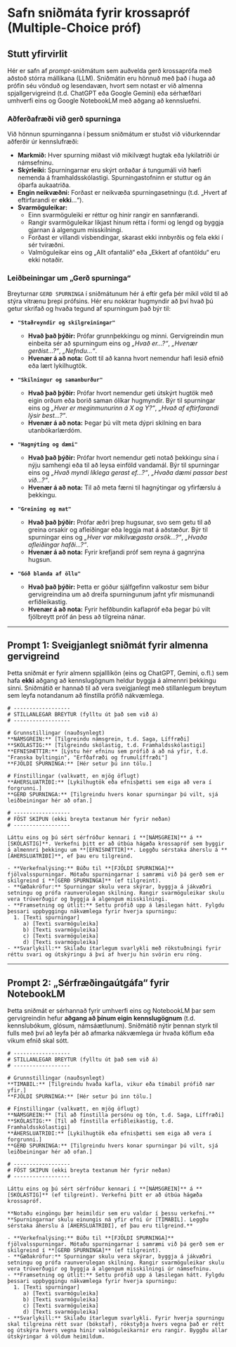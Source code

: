 # Safn sniðmáta fyrir krossapróf (Multiple-Choice próf)

## Stutt yfirvirlit

Hér er safn af *prompt*-sniðmátum sem auðvelda gerð krossaprófa með aðstoð stórra mállíkana (LLM). Sniðmátin eru hönnuð með það í huga að prófin séu vönduð og lesendavæn, hvort sem notast er við almenna spjallgervigreind (t.d. ChatGPT eða Google Gemini) eða sérhæfðari umhverfi eins og Google NotebookLM með aðgang að kennsluefni.

### Aðferðafræði við gerð spurninga

Við hönnun spurninganna í þessum sniðmátum er stuðst við viðurkenndar aðferðir úr kennslufræði:

  - **Markmið:** Hver spurning miðast við mikilvægt hugtak eða lykilatriði úr námsefninu.
  - **Skýrleiki:** Spurningarnar eru skýrt orðaðar á tungumáli við hæfi nemenda á framhaldsskólastigi. Spurningastofninn er stuttur og án óþarfa aukaatriða.
  - **Engin neikvæðni:** Forðast er neikvæða spurningasetningu (t.d. „Hvert af eftirfarandi er **ekki**...“).
  - **Svarmöguleikar:**
      - Einn svarmöguleiki er réttur og hinir rangir en sannfærandi.
      - Rangir svarmöguleikar líkjast hinum rétta í formi og lengd og byggja gjarnan á algengum misskilningi.
      - Forðast er villandi vísbendingar, skarast ekki innbyrðis og fela ekki í sér tvíræðni.
      - Valmöguleikar eins og „Allt ofantalið“ eða „Ekkert af ofantöldu“ eru ekki notaðir.

### Leiðbeiningar um „Gerð spurninga“

Breyturnar `GERÐ SPURNINGA` í sniðmátunum hér á eftir gefa þér mikil völd til að stýra vitrænu þrepi prófsins. Hér eru nokkrar hugmyndir að því hvað þú getur skrifað og hvaða tegund af spurningum það býr til:

  - **`"Staðreyndir og skilgreiningar"`**

      - **Hvað það þýðir:** Prófar grunnþekkingu og minni. Gervigreindin mun einbeita sér að spurningum eins og *„Hvað er...?“*, *„Hvenær gerðist...?“*, *„Nefndu...“*.
      - **Hvenær á að nota:** Gott til að kanna hvort nemendur hafi lesið efnið eða lært lykilhugtök.

  - **`"Skilningur og samanburður"`**

      - **Hvað það þýðir:** Prófar hvort nemendur geti útskýrt hugtök með eigin orðum eða borið saman ólíkar hugmyndir. Býr til spurningar eins og *„Hver er meginmunurinn á X og Y?“*, *„Hvað af eftirfarandi lýsir best...?“*.
      - **Hvenær á að nota:** Þegar þú vilt meta dýpri skilning en bara utanbókarlærdóm.

  - **`"Hagnýting og dæmi"`**

      - **Hvað það þýðir:** Prófar hvort nemendur geti notað þekkingu sína í nýju samhengi eða til að leysa einföld vandamál. Býr til spurningar eins og *„Hvað myndi líklega gerast ef...?“*, *„Hvaða dæmi passar best við...?“*.
      - **Hvenær á að nota:** Til að meta færni til hagnýtingar og yfirfærslu á þekkingu.

  - **`"Greining og mat"`**

      - **Hvað það þýðir:** Prófar æðri þrep hugsunar, svo sem getu til að greina orsakir og afleiðingar eða leggja mat á aðstæður. Býr til spurningar eins og *„Hver var mikilvægasta orsök...?“*, *„Hvaða afleiðingar hafði...?“*.
      - **Hvenær á að nota:** Fyrir krefjandi próf sem reyna á gagnrýna hugsun.

  - **`"Góð blanda af öllu"`**

      - **Hvað það þýðir:** Þetta er góður sjálfgefinn valkostur sem biður gervigreindina um að dreifa spurningunum jafnt yfir mismunandi erfiðleikastig.
      - **Hvenær á að nota:** Fyrir hefðbundin kaflapróf eða þegar þú vilt fjölbreytt próf án þess að tilgreina nánar.

-----

## Prompt 1: Sveigjanlegt sniðmát fyrir almenna gervigreind

Þetta sniðmát er fyrir almenn spjalllíkön (eins og ChatGPT, Gemini, o.fl.) sem hafa **ekki** aðgang að kennslugögnum heldur byggja á almennri þekkingu sinni. Sniðmátið er hannað til að vera sveigjanlegt með stillanlegum breytum sem leyfa notandanum að fínstilla prófið nákvæmlega.

```
# ------------------
# STILLANLEGAR BREYTUR (fylltu út það sem við á)
# ------------------

# Grunnstillingar (nauðsynlegt)
**NÁMSGREIN:** [Tilgreindu námsgrein, t.d. Saga, Líffræði]
**SKÓLASTIG:** [Tilgreindu skólastig, t.d. Framhaldsskólastigi]
**EFNISÞÆTTIR:** [Lýstu hér efninu sem prófið á að ná yfir, t.d. "Franska byltingin", "Erfðafræði og frumulíffræði"]
**FJÖLDI SPURNINGA:** [Hér setur þú inn tölu.]

# Fínstillingar (valkvætt, en mjög öflugt)
**ÁHERSLUATRIÐI:** [Lykilhugtök eða efnisþætti sem eiga að vera í forgrunni.]
**GERÐ SPURNINGA:** [Tilgreindu hvers konar spurningar þú vilt, sjá leiðbeiningar hér að ofan.]

# ------------------
# FÖST SKIPUN (ekki breyta textanum hér fyrir neðan)
# ------------------

Láttu eins og þú sért sérfróður kennari í **[NÁMSGREIN]** á **[SKÓLASTIG]**. Verkefni þitt er að útbúa hágæða krossapróf sem byggir á almennri þekkingu um **[EFNISÞÆTTIR]**. Leggðu sérstaka áherslu á **[ÁHERSLUATRIÐI]**, ef þau eru tilgreind.

- **Verkefnalýsing:** Búðu til **[FJÖLDI SPURNINGA]** fjölvalsspurningar. Mótaðu spurningarnar í samræmi við þá gerð sem er skilgreind í **[GERÐ SPURNINGA]** (ef tilgreint).
- **Gæðakröfur:** Spurningar skulu vera skýrar, byggja á jákvæðri setningu og prófa raunverulegan skilning. Rangir svarmöguleikar skulu vera trúverðugir og byggja á algengum misskilningi.
- **Framsetning og útlit:** Settu prófið upp á læsilegan hátt. Fylgdu þessari uppbyggingu nákvæmlega fyrir hverja spurningu:
  1. [Texti spurningar]
     a) [Texti svarmöguleika]
     b) [Texti svarmöguleika]
     c) [Texti svarmöguleika]
     d) [Texti svarmöguleika]
- **Svarlykill:** Skilaðu ítarlegum svarlykli með rökstuðningi fyrir réttu svari og útskýringu á því af hverju hin svörin eru röng.
```

-----

## Prompt 2: „Sérfræðingaútgáfa“ fyrir NotebookLM

Þetta sniðmát er sérhannað fyrir umhverfi eins og NotebookLM þar sem gervigreindin hefur **aðgang að þínum eigin kennslugögnum** (t.d. kennslubókum, glósum, námsáætlunum). Sniðmátið nýtir þennan styrk til fulls með því að leyfa þér að afmarka nákvæmlega úr hvaða köflum eða vikum efnið skal sótt.

```
# ------------------
# STILLANLEGAR BREYTUR (fylltu út það sem við á)
# ------------------

# Grunnstillingar (nauðsynlegt)
**TIMABIL:** [Tilgreindu hvaða kafla, vikur eða tímabil prófið nær yfir.]
**FJÖLDI SPURNINGA:** [Hér setur þú inn tölu.]

# Fínstillingar (valkvætt, en mjög öflugt)
**NÁMSGREIN:** [Til að fínstilla persónu og tón, t.d. Saga, Líffræði]
**SKÓLASTIG:** [Til að fínstilla erfiðleikastig, t.d. Framhaldsskólastigi]
**ÁHERSLUATRIÐI:** [Lykilhugtök eða efnisþætti sem eiga að vera í forgrunni.]
**GERÐ SPURNINGA:** [Tilgreindu hvers konar spurningar þú vilt, sjá leiðbeiningar hér að ofan.]

# ------------------
# FÖST SKIPUN (ekki breyta textanum hér fyrir neðan)
# ------------------

Láttu eins og þú sért sérfróður kennari í **[NÁMSGREIN]** á **[SKÓLASTIG]** (ef tilgreint). Verkefni þitt er að útbúa hágæða krossapróf.

**Notaðu eingöngu þær heimildir sem eru valdar í þessu verkefni.**
**Spurningarnar skulu einungis ná yfir efni úr [TIMABIL]. Leggðu sérstaka áherslu á [ÁHERSLUATRIÐI], ef þau eru tilgreind.**

- **Verkefnalýsing:** Búðu til **[FJÖLDI SPURNINGA]** fjölvalsspurningar. Mótaðu spurningarnar í samræmi við þá gerð sem er skilgreind í **[GERÐ SPURNINGA]** (ef tilgreint).
- **Gæðakröfur:** Spurningar skulu vera skýrar, byggja á jákvæðri setningu og prófa raunverulegan skilning. Rangir svarmöguleikar skulu vera trúverðugir og byggja á algengum misskilningi úr námsefninu.
- **Framsetning og útlit:** Settu prófið upp á læsilegan hátt. Fylgdu þessari uppbyggingu nákvæmlega fyrir hverja spurningu:
  1. [Texti spurningar]
     a) [Texti svarmöguleika]
     b) [Texti svarmöguleika]
     c) [Texti svarmöguleika]
     d) [Texti svarmöguleika]
- **Svarlykill:** Skilaðu ítarlegum svarlykli. Fyrir hverja spurningu skal tilgreina rétt svar (bókstaf), rökstyðja hvers vegna það er rétt og útskýra hvers vegna hinir valmöguleikarnir eru rangir. Byggðu allar útskýringar á völdum heimildum.
```
